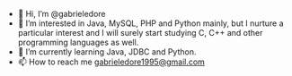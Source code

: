 - 👋 Hi, I’m @gabrieledore
- 👀 I’m interested in Java, MySQL, PHP and Python mainly, but I nurture a particular interest and I will surely start studying C, C++ and other programming languages as well.
- 🌱 I’m currently learning Java, JDBC and Python.
- 📫 How to reach me gabrieledore1995@gmail.com

<!---
gabrieledore/gabrieledore is a ✨ special ✨ repository because its `README.md` (this file) appears on your GitHub profile.
You can click the Preview link to take a look at your changes.
--->
